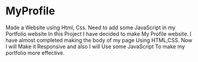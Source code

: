# MyProfile
Made a Website using Html, Css. Need to add some JavaScript in my Portfolio website
In this Project I have decided to make My Profile website. I have almost completed making the body of my page Using HTML,CSS. Now I will Make it Responsive and also I will Use some JavaScript To make my portfolio more effective.
